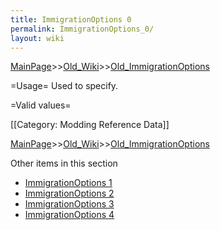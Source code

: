 ```yaml
---
title: ImmigrationOptions 0
permalink: ImmigrationOptions_0/
layout: wiki
---
```


[MainPage](/keeperrl_wiki/ "wikilink")>>[Old_Wiki](/keeperrl_wiki/Old_Wiki "wikilink")>>[Old_ImmigrationOptions](/keeperrl_wiki/Old_ImmigrationOptions "wikilink")

=Usage=
Used to specify.

=Valid values=

[[Category: Modding Reference Data]]

[MainPage](/keeperrl_wiki/ "wikilink")>>[Old_Wiki](/keeperrl_wiki/Old_Wiki "wikilink")>>[Old_ImmigrationOptions](/keeperrl_wiki/Old_ImmigrationOptions "wikilink")

Other items in this section
-    [ImmigrationOptions 1](/keeperrl_wiki/ImmigrationOptions_1 "wikilink")
-    [ImmigrationOptions 2](/keeperrl_wiki/ImmigrationOptions_2 "wikilink")
-    [ImmigrationOptions 3](/keeperrl_wiki/ImmigrationOptions_3 "wikilink")
-    [ImmigrationOptions 4](/keeperrl_wiki/ImmigrationOptions_4 "wikilink")
